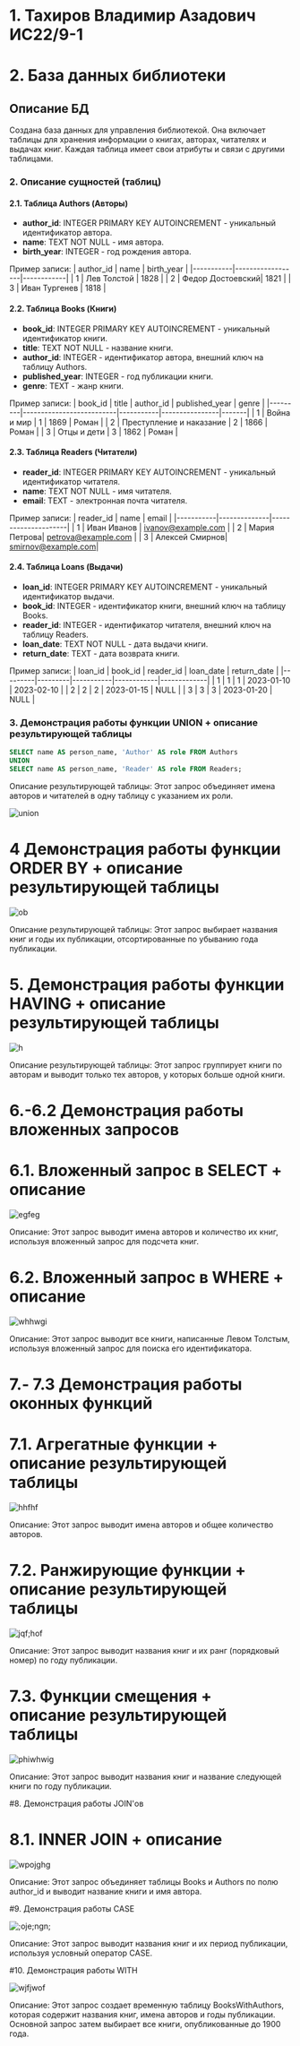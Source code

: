# 1. Тахиров Владимир Азадович ИС22/9-1
# 2. База данных библиотеки

## Описание БД

Создана база данных для управления библиотекой. Она включает таблицы для хранения информации о книгах, авторах, читателях и выдачах книг. Каждая таблица имеет свои атрибуты и связи с другими таблицами.

### 2. Описание сущностей (таблиц)

#### 2.1. Таблица Authors (Авторы)
- **author_id**: INTEGER PRIMARY KEY AUTOINCREMENT - уникальный идентификатор автора.
- **name**: TEXT NOT NULL - имя автора.
- **birth_year**: INTEGER - год рождения автора.

Пример записи:
| author_id | name             | birth_year |
|-----------|------------------|------------|
| 1         | Лев Толстой      | 1828       |
| 2         | Федор Достоевский| 1821       |
| 3         | Иван Тургенев    | 1818       |

#### 2.2. Таблица Books (Книги)
- **book_id**: INTEGER PRIMARY KEY AUTOINCREMENT - уникальный идентификатор книги.
- **title**: TEXT NOT NULL - название книги.
- **author_id**: INTEGER - идентификатор автора, внешний ключ на таблицу Authors.
- **published_year**: INTEGER - год публикации книги.
- **genre**: TEXT - жанр книги.

Пример записи:
| book_id | title                    | author_id | published_year | genre |
|---------|--------------------------|-----------|----------------|-------|
| 1       | Война и мир              | 1         | 1869           | Роман |
| 2       | Преступление и наказание | 2         | 1866           | Роман |
| 3       | Отцы и дети              | 3         | 1862           | Роман |

#### 2.3. Таблица Readers (Читатели)
- **reader_id**: INTEGER PRIMARY KEY AUTOINCREMENT - уникальный идентификатор читателя.
- **name**: TEXT NOT NULL - имя читателя.
- **email**: TEXT - электронная почта читателя.

Пример записи:
| reader_id | name         | email               |
|-----------|--------------|---------------------|
| 1         | Иван Иванов  | ivanov@example.com  |
| 2         | Мария Петрова| petrova@example.com |
| 3         | Алексей Смирнов| smirnov@example.com|

#### 2.4. Таблица Loans (Выдачи)
- **loan_id**: INTEGER PRIMARY KEY AUTOINCREMENT - уникальный идентификатор выдачи.
- **book_id**: INTEGER - идентификатор книги, внешний ключ на таблицу Books.
- **reader_id**: INTEGER - идентификатор читателя, внешний ключ на таблицу Readers.
- **loan_date**: TEXT NOT NULL - дата выдачи книги.
- **return_date**: TEXT - дата возврата книги.

Пример записи:
| loan_id | book_id | reader_id | loan_date  | return_date |
|---------|---------|-----------|------------|-------------|
| 1       | 1       | 1         | 2023-01-10 | 2023-02-10  |
| 2       | 2       | 2         | 2023-01-15 | NULL        |
| 3       | 3       | 3         | 2023-01-20 | NULL        |

### 3. Демонстрация работы функции UNION + описание результирующей таблицы

```sql
SELECT name AS person_name, 'Author' AS role FROM Authors
UNION
SELECT name AS person_name, 'Reader' AS role FROM Readers;
```
Описание результирующей таблицы:
Этот запрос объединяет имена авторов и читателей в одну таблицу с указанием их роли.

![union](https://github.com/TahirovVA/md/assets/158167377/e4c9884a-be46-4669-8c76-ec99ab652143)

# 4  Демонстрация работы функции ORDER BY + описание результирующей таблицы

![ob](https://github.com/TahirovVA/md/assets/158167377/1e8ca0b8-3bce-4b99-a8d1-7635caeabea8)

Описание результирующей таблицы:
Этот запрос выбирает названия книг и годы их публикации, отсортированные по убыванию года публикации.

# 5. Демонстрация работы функции HAVING + описание результирующей таблицы

![h](https://github.com/TahirovVA/md/assets/158167377/c1d8d1e1-8756-4400-94c5-3a3e14994295)

Описание результирующей таблицы:
Этот запрос группирует книги по авторам и выводит только тех авторов, у которых больше одной книги.

# 6.-6.2 Демонстрация работы вложенных запросов

# 6.1. Вложенный запрос в SELECT + описание
![egfeg](https://github.com/TahirovVA/md/assets/158167377/c5180e7f-c7f9-42a7-9afb-8ccda81b2b06)

Описание:
Этот запрос выводит имена авторов и количество их книг, используя вложенный запрос для подсчета книг.

# 6.2. Вложенный запрос в WHERE + описание

![whhwgi](https://github.com/TahirovVA/md/assets/158167377/95d0ff2a-7da6-4eb4-8181-c9dd71813d74)

Описание:
Этот запрос выводит все книги, написанные Левом Толстым, используя вложенный запрос для поиска его идентификатора.

# 7.- 7.3 Демонстрация работы оконных функций
# 7.1. Агрегатные функции + описание результирующей таблицы
![hhfhf](https://github.com/TahirovVA/md/assets/158167377/b0233e61-3f7b-4c84-bee5-6b2b0f3857b6)

Описание:
Этот запрос выводит имена авторов и общее количество авторов.

# 7.2. Ранжирующие функции + описание результирующей таблицы 

![jqf;hof](https://github.com/TahirovVA/md/assets/158167377/6885ae19-facf-4633-91a3-09ec14a6d73d)

Описание:
Этот запрос выводит названия книг и их ранг (порядковый номер) по году публикации.

# 7.3. Функции смещения + описание результирующей таблицы
![phiwhwig](https://github.com/TahirovVA/md/assets/158167377/c085523c-9385-40cd-bcf4-715ff9406e7e)

Описание:
Этот запрос выводит названия книг и название следующей книги по году публикации.

#8. Демонстрация работы JOIN'ов
# 8.1. INNER JOIN + описание

![wpojghg](https://github.com/TahirovVA/md/assets/158167377/942053f8-5ec8-4921-9a31-d0a86022e089)

Описание:
Этот запрос объединяет таблицы Books и Authors по полю author_id и выводит название книги и имя автора.

#9. Демонстрация работы CASE

![;oje;ngn;](https://github.com/TahirovVA/md/assets/158167377/2cc4cfb3-79a6-4085-8631-1b9c4e865d45)

Описание:
Этот запрос выводит названия книг и их период публикации, используя условный оператор CASE.

#10. Демонстрация работы WITH

![wjfjwof](https://github.com/TahirovVA/md/assets/158167377/60fe7e28-c1c4-431a-92c6-636bc56c4788)

Описание:
Этот запрос создает временную таблицу BooksWithAuthors, которая содержит названия книг, имена авторов и годы публикации. Основной запрос затем выбирает все книги, опубликованные до 1900 года.


